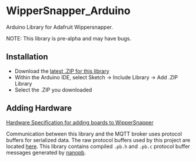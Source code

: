 # WipperSnapper_Arduino
Arduino Library for Adafruit Wippersnapper.

NOTE: This library is pre-alpha and may have bugs.

## Installation

* Download the [latest .ZIP for this library](https://github.com/adafruit/Adafruit_Wippersnapper_Arduino/archive/master.zip)
* Within the Arduino IDE, select Sketch -> Include Library -> Add .ZIP Library
* Select the .ZIP you downloaded


## Adding Hardware
[Hardware Specification for adding boards to WipperSnapper](https://github.com/adafruit/WipperSnapper_Boards)

Communication between this library and the MQTT broker uses protocol buffers for serialized data. The raw protocol buffers used by this project are located [here](https://github.com/adafruit/WipperSnapper_ProtoBuf). This library contains compiled `.pb.h` and `.pb.c` protocol buffer messages generated by [nanopb](https://github.com/nanopb/nanopb).
